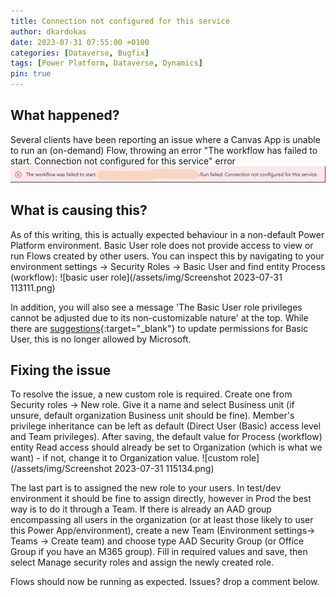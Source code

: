 ```yaml
---
title: Connection not configured for this service
author: dkardokas
date: 2023-07-31 07:55:00 +0100
categories: [Dataverse, Bugfix]
tags: [Power Platform, Dataverse, Dynamics]
pin: true
---
```


## What happened?

Several clients have been reporting an issue where a Canvas App is unable to run an (on-demand) Flow, throwing an error "The workflow has failed to start. Connection not configured for this service" error
![error](/assets/img/112331.png)

## What is causing this?

As of this writing, this is actually expected behaviour in a non-default Power Platform environment. Basic User role does not provide access to view or run Flows created by other users. You can inspect this by navigating to your environment settings -> Security Roles -> Basic User and find entity Process (workflow):
![basic user role](/assets/img/Screenshot 2023-07-31 113111.png)

In addition, you will also see a message 'The Basic User role privileges cannot be adjusted due to its non-customizable nature' at the top. While there are [suggestions](https://powerusers.microsoft.com/t5/Using-Connectors/connection-not-configured-for-this-service/m-p/2269002){:target="_blank"} to update permissions for Basic User, this is no longer allowed by Microsoft.

## Fixing the issue

To resolve the issue, a new custom role is required. Create one from Security roles -> New role. Give it a name and select Business unit (if unsure, default organization Business unit should be fine). Member's privilege inheritance can be left as default (Direct User (Basic) access level and Team privileges). After saving, the default value for Process (workflow) entity Read access should already be set to Organization (which is what we want) - if not, change it to Organization value.
![custom role](/assets/img/Screenshot 2023-07-31 115134.png)

The last part is to assigned the new role to your users. In test/dev environment it should be fine to assign directly, however in Prod the best way is to do it through a Team. If there is already an AAD group encompassing all users in the organization (or at least those likely to user this Power App/environment), create a new Team (Environment settings-> Teams -> Create team) and choose type AAD Security Group (or Office Group if you have an M365 group). Fill in required values and save, then select Manage security roles and assign the newly created role.

Flows should now be running as expected. Issues? drop a comment below.


